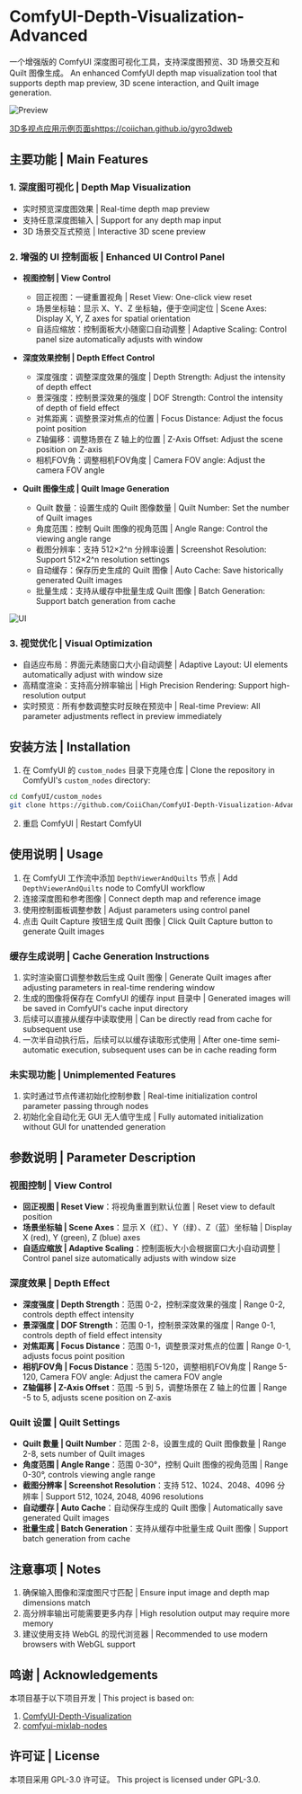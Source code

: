 # ComfyUI-Depth-Visualization-Advanced

一个增强版的 ComfyUI 深度图可视化工具，支持深度图预览、3D 场景交互和 Quilt 图像生成。
An enhanced ComfyUI depth map visualization tool that supports depth map preview, 3D scene interaction, and Quilt image generation.

![Preview](https://github.com/CoiiChan/ComfyUI-Depth-Visualization-Advanced/blob/main/example/RGBD2QuiltsExample.png)

[3D多视点应用示例页面shttps://coiichan.github.io/gyro3dweb](https://gyro3dweb.pages.dev/)


## 主要功能 | Main Features

### 1. 深度图可视化 | Depth Map Visualization
- 实时预览深度图效果 | Real-time depth map preview
- 支持任意深度图输入 | Support for any depth map input
- 3D 场景交互式预览 | Interactive 3D scene preview

### 2. 增强的 UI 控制面板 | Enhanced UI Control Panel
- **视图控制 | View Control**
  - 回正视图：一键重置视角 | Reset View: One-click view reset
  - 场景坐标轴：显示 X、Y、Z 坐标轴，便于空间定位 | Scene Axes: Display X, Y, Z axes for spatial orientation
  - 自适应缩放：控制面板大小随窗口自动调整 | Adaptive Scaling: Control panel size automatically adjusts with window

- **深度效果控制 | Depth Effect Control**
  - 深度强度：调整深度效果的强度 | Depth Strength: Adjust the intensity of depth effect
  - 景深强度：控制景深效果的强度 | DOF Strength: Control the intensity of depth of field effect
  - 对焦距离：调整景深对焦点的位置 | Focus Distance: Adjust the focus point position
  - Z轴偏移：调整场景在 Z 轴上的位置 | Z-Axis Offset: Adjust the scene position on Z-axis
  - 相机FOV角：调整相机FOV角度 | Camera FOV angle: Adjust the camera FOV angle

- **Quilt 图像生成 | Quilt Image Generation**
  - Quilt 数量：设置生成的 Quilt 图像数量 | Quilt Number: Set the number of Quilt images
  - 角度范围：控制 Quilt 图像的视角范围 | Angle Range: Control the viewing angle range
  - 截图分辨率：支持 512×2^n 分辨率设置 | Screenshot Resolution: Support 512×2^n resolution settings
  - 自动缓存：保存历史生成的 Quilt 图像 | Auto Cache: Save historically generated Quilt images
  - 批量生成：支持从缓存中批量生成 Quilt 图像 | Batch Generation: Support batch generation from cache
    
![UI](https://github.com/CoiiChan/ComfyUI-Depth-Visualization-Advanced/blob/main/example/UI.png)

### 3. 视觉优化 | Visual Optimization
- 自适应布局：界面元素随窗口大小自动调整 | Adaptive Layout: UI elements automatically adjust with window size
- 高精度渲染：支持高分辨率输出 | High Precision Rendering: Support high-resolution output
- 实时预览：所有参数调整实时反映在预览中 | Real-time Preview: All parameter adjustments reflect in preview immediately

## 安装方法 | Installation

1. 在 ComfyUI 的 `custom_nodes` 目录下克隆仓库 | Clone the repository in ComfyUI's `custom_nodes` directory:
```bash
cd ComfyUI/custom_nodes
git clone https://github.com/CoiiChan/ComfyUI-Depth-Visualization-Advanced.git
```

2. 重启 ComfyUI | Restart ComfyUI

## 使用说明 | Usage

1. 在 ComfyUI 工作流中添加 `DepthViewerAndQuilts` 节点 | Add `DepthViewerAndQuilts` node to ComfyUI workflow
2. 连接深度图和参考图像 | Connect depth map and reference image
3. 使用控制面板调整参数 | Adjust parameters using control panel
4. 点击 Quilt Capture 按钮生成 Quilt 图像 | Click Quilt Capture button to generate Quilt images

### 缓存生成说明 | Cache Generation Instructions

1. 实时渲染窗口调整参数后生成 Quilt 图像 | Generate Quilt images after adjusting parameters in real-time rendering window
2. 生成的图像将保存在 ComfyUI 的缓存 input 目录中 | Generated images will be saved in ComfyUI's cache input directory
3. 后续可以直接从缓存中读取使用 | Can be directly read from cache for subsequent use
4. 一次半自动执行后，后续可以以缓存读取形式使用 | After one-time semi-automatic execution, subsequent uses can be in cache reading form

### 未实现功能 | Unimplemented Features

1. 实时通过节点传递初始化控制参数 | Real-time initialization control parameter passing through nodes
2. 初始化全自动化无 GUI 无人值守生成 | Fully automated initialization without GUI for unattended generation

## 参数说明 | Parameter Description

### 视图控制 | View Control
- **回正视图 | Reset View**：将视角重置到默认位置 | Reset view to default position
- **场景坐标轴 | Scene Axes**：显示 X（红）、Y（绿）、Z（蓝）坐标轴 | Display X (red), Y (green), Z (blue) axes
- **自适应缩放 | Adaptive Scaling**：控制面板大小会根据窗口大小自动调整 | Control panel size automatically adjusts with window size

### 深度效果 | Depth Effect
- **深度强度 | Depth Strength**：范围 0-2，控制深度效果的强度 | Range 0-2, controls depth effect intensity
- **景深强度 | DOF Strength**：范围 0-1，控制景深效果的强度 | Range 0-1, controls depth of field effect intensity
- **对焦距离 | Focus Distance**：范围 0-1，调整景深对焦点的位置 | Range 0-1, adjusts focus point position
- **相机FOV角 | Focus Distance**：范围 5-120，调整相机FOV角度 | Range 5-120, Camera FOV angle: Adjust the camera FOV angle
- **Z轴偏移 | Z-Axis Offset**：范围 -5 到 5，调整场景在 Z 轴上的位置 | Range -5 to 5, adjusts scene position on Z-axis

### Quilt 设置 | Quilt Settings
- **Quilt 数量 | Quilt Number**：范围 2-8，设置生成的 Quilt 图像数量 | Range 2-8, sets number of Quilt images
- **角度范围 | Angle Range**：范围 0-30°，控制 Quilt 图像的视角范围 | Range 0-30°, controls viewing angle range
- **截图分辨率 | Screenshot Resolution**：支持 512、1024、2048、4096 分辨率 | Support 512, 1024, 2048, 4096 resolutions
- **自动缓存 | Auto Cache**：自动保存生成的 Quilt 图像 | Automatically save generated Quilt images
- **批量生成 | Batch Generation**：支持从缓存中批量生成 Quilt 图像 | Support batch generation from cache

## 注意事项 | Notes

1. 确保输入图像和深度图尺寸匹配 | Ensure input image and depth map dimensions match
2. 高分辨率输出可能需要更多内存 | High resolution output may require more memory
3. 建议使用支持 WebGL 的现代浏览器 | Recommended to use modern browsers with WebGL support

## 鸣谢 | Acknowledgements

本项目基于以下项目开发 | This project is based on:

1. [ComfyUI-Depth-Visualization](https://github.com/gokayfem/ComfyUI-Depth-Visualization)
2. [comfyui-mixlab-nodes](https://github.com/MixLabPro/comfyui-mixlab-nodes)

## 许可证 | License

本项目采用 GPL-3.0 许可证。
This project is licensed under GPL-3.0. 
